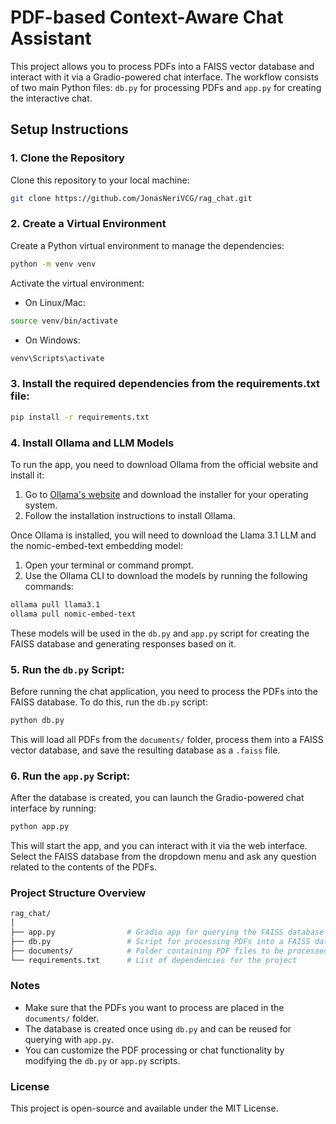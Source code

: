 # PDF-based Context-Aware Chat Assistant

This project allows you to process PDFs into a FAISS vector database and interact with it via a Gradio-powered chat interface. The workflow consists of two main Python files: `db.py` for processing PDFs and `app.py` for creating the interactive chat.

## Setup Instructions

### 1. Clone the Repository
Clone this repository to your local machine:

```bash
git clone https://github.com/JonasNeriVCG/rag_chat.git
```

### 2. Create a Virtual Environment

Create a Python virtual environment to manage the dependencies:

```bash
python -m venv venv
```

Activate the virtual environment:

* On Linux/Mac:

```bash
source venv/bin/activate
```

* On Windows:

```bash
venv\Scripts\activate
```

### 3. Install the required dependencies from the requirements.txt file:

```bash
pip install -r requirements.txt
```

### 4. Install Ollama and LLM Models

To run the app, you need to download Ollama from the official website and install it:

1. Go to [Ollama's website](https://ollama.com/) and download the installer for your operating system.
2. Follow the installation instructions to install Ollama.

Once Ollama is installed, you will need to download the Llama 3.1 LLM and the nomic-embed-text embedding model:

1. Open your terminal or command prompt.
2. Use the Ollama CLI to download the models by running the following commands:

```bash
ollama pull llama3.1
ollama pull nomic-embed-text
```

These models will be used in the `db.py` and `app.py` script for creating the FAISS database and generating responses based on it.

### 5. Run the `db.py` Script:

Before running the chat application, you need to process the PDFs into the FAISS database. To do this, run the `db.py` script:

```bash
python db.py
```

This will load all PDFs from the `documents/` folder, process them into a FAISS vector database, and save the resulting database as a `.faiss` file.

### 6. Run the `app.py` Script:

After the database is created, you can launch the Gradio-powered chat interface by running:

```bash
python app.py
```

This will start the app, and you can interact with it via the web interface. Select the FAISS database from the dropdown menu and ask any question related to the contents of the PDFs.

### Project Structure Overview

```bash
rag_chat/
│
├── app.py                # Gradio app for querying the FAISS database
├── db.py                 # Script for processing PDFs into a FAISS database
├── documents/            # Folder containing PDF files to be processed
└── requirements.txt      # List of dependencies for the project
```

### Notes

* Make sure that the PDFs you want to process are placed in the `documents/` folder.
* The database is created once using `db.py` and can be reused for querying with `app.py`.
* You can customize the PDF processing or chat functionality by modifying the `db.py` or `app.py` scripts.

### License

This project is open-source and available under the MIT License.
